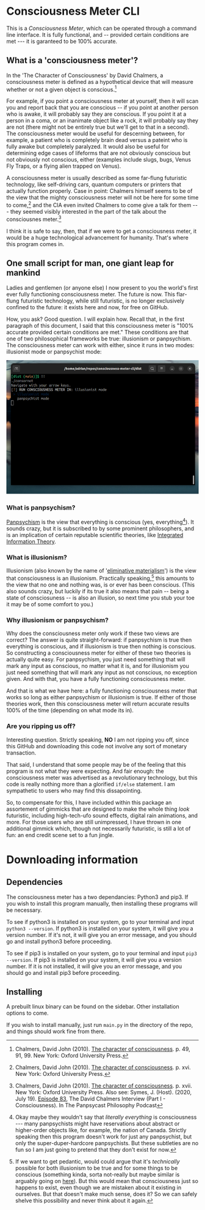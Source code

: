 # Consciousness Meter CLI
This is a _Consciousness Meter_, which can be operated through a command line interface. It is fully functional, and -- provided certain conditions are met --- it is garanteed to be 100% accurate.

## What is a 'consciousness meter'?
In the 'The Character of Consciousness' by David Chalmers, a consciousness meter is defined as a hypothetical device that will measure whether or not a given object is conscious.[^1]

For example, if you point a consciousness meter at yourself, then it will scan you and report back that you are conscious -- if you point at another person who is awake, it will probably say they are conscious. If you point it at a person in a coma, or an inanimate object like a rock, it will probably say they are not (there might not be entirely true but we'll get to that in a second). The consciousness meter would be useful for descerning between, for example, a patient who is completely brain dead versus a pateint who is fully awake but completely paralyzed. It would also be useful for determining edge cases of lifeforms that are not obviously conscious but not obviously not conscious, either (examples include slugs, bugs, Venus Fly Traps, or a flying alien trapped on Venus).

A consciousness meter is usually described as some far-flung futuristic technology, like self-driving cars, quantum computers or printers that actually function properly. Case in point: Chalmers himself seems to be of the view that the mighty consciousness meter will not be here for some time to come,[^2] and the CIA even invited Chalmers to come give a talk for them --- they seemed visibly interested in the part of the talk about the consciousnes meter.[^3]

I think it is safe to say, then, that if we were to get a consciousness meter, it would be a huge technological advancement for humanity. That's where this program comes in.


## One small script for man, one giant leap for mankind
Ladies and gentlemen (or anyone else) I now present to you the world's first ever fully functioning consciousness meter. The future is now. This flar-flung futuristic technology, while still futuristic, is no longer exclusively confined to the future: it exists here and now, for free on GitHub.

How, you ask? Good question. I will explain how. Recall that, in the first paragraph of this document, I said that this consciousness meter is "100% accurate provided certain conditions are met." These conditions are that one of two philosophical frameworks be true: illusionism or panpsychism. The consciousness meter can work with either, since it runs in two modes: illusionist mode or panpsychist mode:

![demonstration](screencap.png)

### What is panpsychism?
[Panpsychism](https://plato.stanford.edu/entries/panpsychism/) is the view that everything is conscious (yes, everything[^4]). It sounds crazy, but it is subscribed to by some prominent philosophers, and is an implication of certain reputable scientific theories, like [Integrated Information Theory](https://en.wikipedia.org/wiki/Integrated_information_theory).


### What is illusionism?
Illusionism (also known by the name of '[eliminative materialism](https://plato.stanford.edu/entries/materialism-eiminative/)') is the view that consciousness is an illusionism. Practically speaking,[^5] this amounts to the view that no one and nothing was, is or ever has been conscious. (This also sounds crazy, but luckily if its true it also means that pain -- being a state of consciosuness -- is also an illusion, so next time you stub your toe it may be of some comfort to you.)


### Why illusionism or panpsychism? 
Why does the consciousness meter only work if these two views are correct? The answer is quite straight-forward: if panpsychism is true then everything is conscious, and if illusionism is true then nothing is conscious. So constructing a consciousness meter for either of these two theories is actually quite easy. For panpsychism, you just need something that will mark any input as conscious, no matter what it is, and for illusionism you just need something that will mark any input as not conscious, no exception given. And with that, you have a fully functioning consciousness meter.

And that is what we have here: a fully functioning consciousness meter that works so long as either panpsychism or illusionism is true. If either of those theories work, then this consciousness meter will return accurate results 100% of the time (depending on what mode its in).


### Are you ripping us off?
Interesting question. Strictly speaking, __NO__ I am not ripping you off, since this GitHub and downloading this code not involve any sort of monetary transaction.

That said, I understand that some people may be of the feeling that this program is not what they were expecting. And fair enough: the consciousness meter was advertised as a revolutionary technology, but this code is really nothing more than a glorified  `if/else` statement. I am sympathetic to users who may find this dissapointing.

 So, to compensate for this, I have included within this package an assortement of gimmicks that are designed to make the whole thing _look_ futuristic, including high-tech-ufo sound effects, digital rain animations, and more. For those users who are still unimpressed, I have thrown in one additional gimmick which, though not necessarily futuristic, is still a lot of fun: an end credit scene set to a fun jingle.


# Downloading information

## Dependencies
The consciousness meter has a two dependancies: Python3 and pip3. If you wish to install this program manually, then installing these programs will be necessary.

To see if python3 is installed on your system, go to your terminal and input `python3 --version`. If python3 is installed on your system, it will give you a version number. If it's not, it will give you an error message, and you should go and install python3 before proceeding.

To see if pip3 is installed on your system, go to your terminal and input `pip3 --version`. If pip3 is installed on your system, it will give you a version number. If it is not installed, it will give you an error message, and you should go and install pip3 before proceeding.

## Installing
A prebuilt linux binary can be found on the sidebar. Other installation options to come.

If you wish to install manually, just run `main.py` in the directory of the repo, and things should work fine from there.


[^1]: Chalmers, David John (2010). [The character of consciousness](https://philpapers.org/rec/CHATCO-14). p. 49, 91, 99. New York: Oxford University Press.
[^2]: Chalmers, David John (2010). [The character of consciousness](https://philpapers.org/rec/CHATCO-14). p. xvi. New York: Oxford University Press.
[^3]: Chalmers, David John (2010). [The character of consciousness](https://philpapers.org/rec/CHATCO-14). p. xvii. New York: Oxford University Press.
Also see: Symes, J. (Host). (2020, July 19). [Episode 83](https://thepanpsycast.com/panpsycast2/episode83-1), The David Chalmers Interview (Part I - Consciousness). In The Panpsycast Philosophy Podcast
[^4]: Okay maybe they wouldn't say that _literally everything_ is consciousness --- many panpsychists might have reservations about abstract or higher-order objects like, for example, the nation of Canada. Strictly speaking then this program doesn't work for just any panpsychist, but only the super-duper-hardcore panpsychists. But these subtleties are no fun so I am just going to pretend that they don't exist for now.
[^5]: If we want to get pedantic, would could argue that it's _technically_ possible for both illusionism to be true and for some things to be conscious (something kinda, sorta not-really but maybe similar is arguably going on [here](https://philpapers.org/rec/ROEDPM)). But this would mean that consciousness just so happens to exist, even though we are mistaken about it existing in ourselves. But that doesn't make much sense, does it? So we can safely shelve this possibility and never think about it again.
